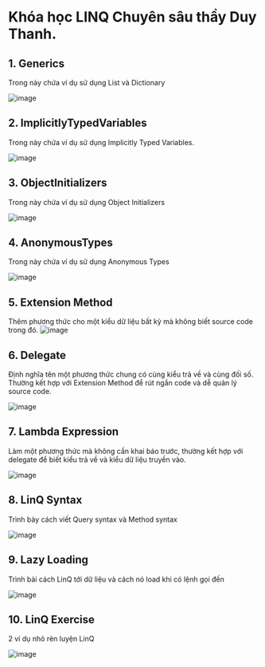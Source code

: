 # Khóa học LINQ Chuyên sâu thầy Duy Thanh.
## 1. Generics
Trong này chứa ví dụ sử dụng List và Dictionary

![image](https://user-images.githubusercontent.com/94212972/160229251-1dc0f4d5-b0be-4ae1-b182-786164008f00.png)

## 2. ImplicitlyTypedVariables
Trong này chứa ví dụ sử dụng Implicitly Typed Variables.

![image](https://user-images.githubusercontent.com/94212972/160229301-a391d6c8-db9e-458f-8e51-beb4db23f822.png)

## 3. ObjectInitializers
Trong này chứa ví dụ sử dụng Object Initializers

![image](https://user-images.githubusercontent.com/94212972/160229861-69e1c2e7-3004-49e6-9aeb-7f400f67f614.png)

## 4. AnonymousTypes
Trong này chứa ví dụ sử dụng Anonymous Types

![image](https://user-images.githubusercontent.com/94212972/160230229-223e4bce-4761-4b92-9fb1-be4dce11f3be.png)

## 5. Extension Method

Thêm phương thức cho một kiểu dữ liệu bất kỳ mà không biết source code trong đó.
![image](https://user-images.githubusercontent.com/94212972/160240389-c1682c85-d0c3-4109-b8ea-65a55ab7c42c.png)

## 6. Delegate

Định nghĩa tên một phương thức chung có cùng kiểu trả về và cùng đối số. Thường kết hợp với Extension Method để rút ngắn code và dễ quản lý source code.

![image](https://user-images.githubusercontent.com/94212972/160262842-d6cb111b-4ad6-4c94-aad7-918a124cd6d1.png)

## 7. Lambda Expression

Làm một phương thức mà không cần khai báo trước, thường kết hợp với delegate để biết kiểu trả về và kiểu dữ liệu truyền vào.

![image](https://user-images.githubusercontent.com/94212972/160264588-3613c971-56ec-4b68-8c18-ad3553d84045.png)

## 8. LinQ Syntax

Trình bày cách viết Query syntax và Method syntax

![image](https://user-images.githubusercontent.com/94212972/160265062-4ab6d575-4802-40be-8f63-cc21574fa43c.png)

## 9. Lazy Loading

Trình bài cách LinQ tới dữ liệu và cách nó load khi có lệnh gọi đến

![image](https://user-images.githubusercontent.com/94212972/160268768-d5fbc8b4-192c-4b93-916a-ce27e381a092.png)

## 10. LinQ Exercise
2 ví dụ nhỏ rèn luyện LinQ

![image](https://user-images.githubusercontent.com/94212972/160270154-9e8ba942-c4e1-4d0a-aa25-c90bb69d29e1.png)


